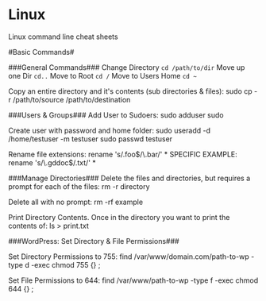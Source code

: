 Linux
=====

Linux command line cheat sheets

#Basic Commands#

###General Commands###
Change Directory `cd /path/to/dir` Move up one Dir	`cd..` Move to Root `cd /`	Move to Users Home `cd ~`

Copy an entire directory and it's contents (sub directories & files):
  sudo cp -r /path/to/source /path/to/destination

###Users & Groups###
Add User to Sudoers:
  sudo adduser <username> sudo

Create user with password and home folder:
  sudo useradd -d /home/testuser -m testuser
  sudo passwd testuser

Rename file extensions:
  rename 's/\.foo$/\.bar/' * SPECIFIC EXAMPLE: rename 's/\.gddoc$/\.txt/' *

###Manage Directories###
Delete the files and directories, but requires a prompt for each of the files:
  rm -r directory

Delete all with no prompt:
  rm -rf example

Print Directory Contents. Once in the directory you want to print the contents of:
  ls > print.txt

###WordPress: Set Directory & File Permissions###

Set Directory Permissions to 755:
  find /var/www/domain.com/path-to-wp -type d -exec chmod 755 {} \;

Set File Permissions to 644:
  find /var/www/path-to-wp -type f -exec chmod 644 {} \;
